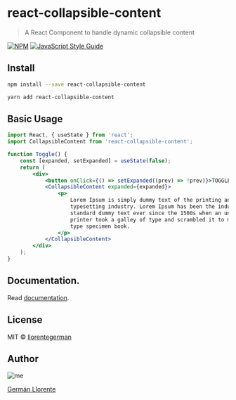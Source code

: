 # react-collapsible-content

> A React Component to handle dynamic collapsible content

[![NPM](https://img.shields.io/npm/v/react-collapsible-content.svg)](https://www.npmjs.com/package/react-collapsible-content) [![JavaScript Style Guide](https://img.shields.io/badge/code_style-standard-brightgreen.svg)](https://standardjs.com)

## Install

```bash
npm install --save react-collapsible-content
```

```bash
yarn add react-collapsible-content
```

## Basic Usage

```jsx
import React, { useState } from 'react';
import CollapsibleContent from 'react-collapsible-content';

function Toggle() {
    const [expanded, setExpanded] = useState(false);
    return (
        <div>
            <button onClick={() => setExpanded((prev) => !prev)}>TOGGLE</button>
            <CollapsibleContent expanded={expanded}>
                <p>
                    Lorem Ipsum is simply dummy text of the printing and
                    typesetting industry. Lorem Ipsum has been the industry's
                    standard dummy text ever since the 1500s when an unknown
                    printer took a galley of type and scrambled it to make a
                    type specimen book.
                </p>
            </CollapsibleContent>
        </div>
    );
}
```

## Documentation.

Read [documentation](https://llorentegerman.github.io/react-collapsible-content/).

## License

MIT © [llorentegerman](https://github.com/llorentegerman)

## Author

![me](https://avatars1.githubusercontent.com/u/21162888?s=100&v=4)

[Germán Llorente](https://github.com/llorentegerman)

